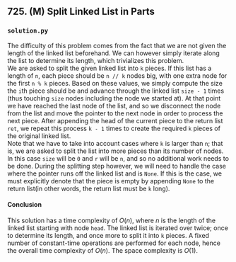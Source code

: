 ## 725. (M) Split Linked List in Parts

### `solution.py`
The difficulty of this problem comes from the fact that we are not given the length of the linked list beforehand. We can however simply iterate along the list to determine its length, which trivializes this problem.  
We are asked to split the given linked list into `k` pieces. If this list has a length of `n`, each piece should be `n // k` nodes big, with one extra node for the first `n % k` pieces. Based on these values, we simply compute the size the `i`th piece should be and advance through the linked list `size - 1` times (thus touching `size` nodes including the node we started at). At that point we have reached the last node of the list, and so we disconnect the node from the list and move the pointer to the next node in order to process the next piece. After appending the head of the current piece to the return list `ret`, we repeat this process `k - 1` times to create the required `k` pieces of the original linked list.  
Note that we have to take into account cases where `k` is larger than `n`; that is, we are asked to split the list into more pieces than its number of nodes. In this case `size` will be `0` and `r` will be `n`, and so no additional work needs to be done. During the splitting step however, we will need to handle the case where the pointer runs off the linked list and is `None`. If this is the case, we must explicitly denote that the piece is empty by appending `None` to the return list(in other words, the return list must be `k` long).  

#### Conclusion
This solution has a time complexity of $O(n)$, where $n$ is the length of the linked list starting with node `head`. The linked list is iterated over twice; once to determine its length, and once more to split it into `k` pieces. A fixed number of constant-time operations are performed for each node, hence the overall time complexity of $O(n)$. The space complexity is $O(1)$.  
  

